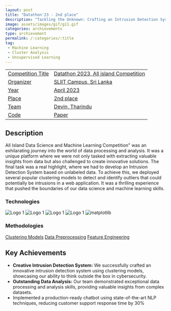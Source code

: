 ```yaml
---
layout: post
title: "Datathon'23 - 2nd place"
description: "Tackling the Unknown: Crafting an Intrusion Detection System with Data Wizardry"
image: assets/images/gif/g11.gif
categories: archievements
type: archievement
permalink: /:categories/:title
tag:
 - Machine Learning
 - Cluster Analysis
 - Unsupervised Learning
---
```


<div id="main">
	<section id="one">
        <div class="inner no-padding" >
            <div class="table-container">
            <table>
                <tr>
                    <td class="first-column"><a href="#" class="special small disable">Competition Title</a></td>
                    <td class="second-column"><a href="#" class="small disable">Datathon 2023, All island Competition</a></td>
                </tr>
                <tr>
                    <td class="first-column"><a href="#" class="special small disable">Organizer</a></td>
                    <td class="second-column"><a href="#" class="small disable">SLIIT Campus, Sri Lanka</a></td>
                </tr>
                <tr>
                    <td class="first-column"><a href="#" class="special small disable">Year</a></td>
                    <td class="second-column"><a href="#" class="small disable">April 2023</a></td>
                </tr>
                <tr>
                    <td class="first-column"><a href="#" class="special small disable">Place</a></td>
                    <td class="second-column"><a href="#" class="small disable">2nd place</a></td>
                </tr>
                <tr>
                    <td class="first-column"><a href="#" class="special small disable">Team</a></td>
                    <td class="second-column"><a href="#" class="small disable">Devin, Tharindu</a></td>
                </tr>
                <tr>
                    <td class="first-column"><a href="https://github.com/BoTZ-TND/Datathon-2023" class="button special small"><i class="fab fa-github"></i> Code</a></td>
                    <td class="second-column"><a href="#" class="button special small"><i class="fa fa-file-pdf-o"></i> Paper</a></td>
                </tr>
            </table>
            </div>
        </div>
    </section>
	<section id='second'>
		<div class="inner no-padding">
			<div>
				<h2>Description</h2>
				<p>All Island Data Science and Machine Learning Competition" was an exhilarating journey into the world of data processing and analysis. It was a unique platform where we were not only tasked with extracting valuable insights from data but also challenged to create innovative solutions. The final task was a real highlight, where we had to develop an Intrusion Detection System based on unlabeled data. To achieve this, we deployed several popular clustering models to detect and identify outliers that could potentially be intrusions in a web application. It was a thrilling experience that pushed the boundaries of our data science and machine learning skills.</p>
			</div>
			<div class="row">
				<div class="6u 12u$(small)">
					<h3>Technologies</h3>
					<div class='logos-container'>
						<img src="{{site.baseurl}}/assets/images/logos/python.png" alt="Logo 1" class="logos">
						<img src="{{site.baseurl}}/assets/images/logos/sk_learn.png" alt="Logo 1" class="logos">
						<img src="{{site.baseurl}}/assets/images/logos/numpy.png" alt="Logo 1" class="logos">
						<img src="{{site.baseurl}}/assets/images/logos/pandas.png" alt="Logo 1" class="logos">
						<img src="{{site.baseurl}}/assets/images/logos/matplotlib.png" alt="matplotlib" class="logos">
					</div>
				</div>
				<div class="6u$ 12u$(small) ">
					<h3>Methodologies</h3>
					<p>
                        <a href="#" class="button small disable">Clustering Models</a>
                        <a href="#" class="button small disable">Data Preprocessing</a>
                        <a href="#" class="button small disable">Feature Engineering</a>
                    </p>
				</div>
			</div>
		</div>
	</section>
	<section id='third'>
		<div class="inner no-padding">
			<div>
				<h2>Key Achievements</h2>
                <ul class='fa-ul'>
                    <li><i class="fa-li fa fa-check-square"></i><b>Creative Intrusion Detection System:</b> We successfully crafted an innovative intrusion detection system using clustering models, showcasing our ability to think outside the box in cybersecurity.</li>
                    <li><i class="fa-li fa fa-check-square"></i><b>Outstanding Data Analysis:</b> Our team demonstrated exceptional data processing and analysis skills, providing valuable insights from complex datasets.</li>
                    <li><i class="fa-li fa fa-check-square"></i>Implemented a production-ready chatbot using state-of-the-art NLP techniques, reducing customer support response time by 30%</li>
                </ul>
			</div>
		</div>
	</section>
</div>
